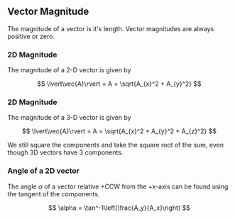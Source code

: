 ## Vector Magnitude

The magnitude of a vector is it's length. Vector magnitudes are always positive or zero.

### 2D Magnitude

The magnitude of a 2-D vector is given by

$$ \lvert\vec{A}\rvert = A = \sqrt{A_{x}^2 + A_{y}^2} $$

### 2D Magnitude

The magnitude of a 3-D vector is given by

$$ \lvert\vec{A}\rvert = A = \sqrt{A_{x}^2 + A_{y}^2 + A_{z}^2} $$

We still square the components and take the square root of the sum, even though 3D vectors have 3 components.

### Angle of a 2D vector

The angle $\alpha$ of a vector relative +CCW from the +x-axis can be found using the tangent of the components. 

$$ \alpha = \tan^-1\left(\frac{A_y}{A_x}\right) $$
